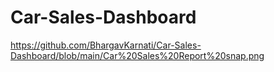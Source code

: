 # Car-Sales-Dashboard

https://github.com/BhargavKarnati/Car-Sales-Dashboard/blob/main/Car%20Sales%20Report%20snap.png
